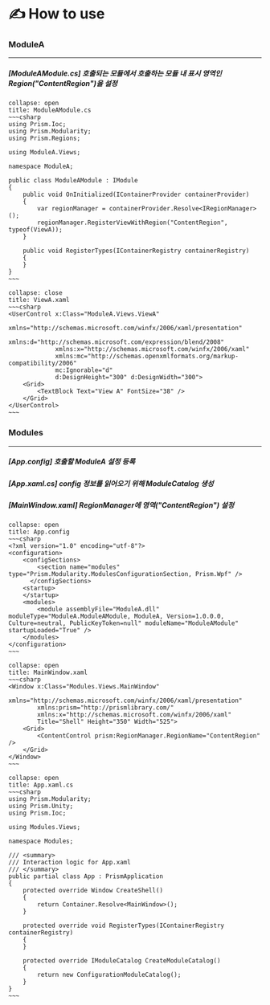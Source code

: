 # ✍️ How to use

### ModuleA
---
##### [ModuleAModule.cs] 호출되는 모듈에서 호출하는 모듈 내 표시 영역인 Region("ContentRegion")을 설정

```ad-note
collapse: open
title: ModuleAModule.cs
~~~csharp
using Prism.Ioc;
using Prism.Modularity;
using Prism.Regions;

using ModuleA.Views;

namespace ModuleA;

public class ModuleAModule : IModule
{
	public void OnInitialized(IContainerProvider containerProvider)
	{
		var regionManager = containerProvider.Resolve<IRegionManager>();
		regionManager.RegisterViewWithRegion("ContentRegion", typeof(ViewA));
	}

	public void RegisterTypes(IContainerRegistry containerRegistry)
	{
	}
}
~~~
```

```ad-note
collapse: close
title: ViewA.xaml
~~~csharp
<UserControl x:Class="ModuleA.Views.ViewA"
             xmlns="http://schemas.microsoft.com/winfx/2006/xaml/presentation"
             xmlns:d="http://schemas.microsoft.com/expression/blend/2008"
             xmlns:x="http://schemas.microsoft.com/winfx/2006/xaml"
             xmlns:mc="http://schemas.openxmlformats.org/markup-compatibility/2006"
             mc:Ignorable="d" 
             d:DesignHeight="300" d:DesignWidth="300">
    <Grid>
        <TextBlock Text="View A" FontSize="38" />
    </Grid>
</UserControl>
~~~
```

### Modules
---
##### [App.config] 호출할 ModuleA 설정 등록
##### [App.xaml.cs] config 정보를 읽어오기 위해 ModuleCatalog 생성
##### [MainWindow.xaml] RegionManager에 영역("ContentRegion") 설정

```ad-tip
collapse: open
title: App.config
~~~csharp
<?xml version="1.0" encoding="utf-8"?>
<configuration>
	<configSections>
	    <section name="modules" type="Prism.Modularity.ModulesConfigurationSection, Prism.Wpf" />
	  </configSections>
	<startup>
	</startup>
	<modules>
	    <module assemblyFile="ModuleA.dll" moduleType="ModuleA.ModuleAModule, ModuleA, Version=1.0.0.0, Culture=neutral, PublicKeyToken=null" moduleName="ModuleAModule" startupLoaded="True" />
	</modules>
</configuration>
~~~
```

```ad-note
collapse: open
title: MainWindow.xaml
~~~csharp
<Window x:Class="Modules.Views.MainWindow"
        xmlns="http://schemas.microsoft.com/winfx/2006/xaml/presentation"
        xmlns:prism="http://prismlibrary.com/"
        xmlns:x="http://schemas.microsoft.com/winfx/2006/xaml"
        Title="Shell" Height="350" Width="525">
    <Grid>
        <ContentControl prism:RegionManager.RegionName="ContentRegion" />
    </Grid>
</Window>
~~~
```

```ad-note
collapse: open
title: App.xaml.cs
~~~csharp
using Prism.Modularity;
using Prism.Unity;
using Prism.Ioc;

using Modules.Views;

namespace Modules;

/// <summary>
/// Interaction logic for App.xaml
/// </summary>
public partial class App : PrismApplication
{
	protected override Window CreateShell()
	{
		return Container.Resolve<MainWindow>();
	}

	protected override void RegisterTypes(IContainerRegistry containerRegistry)
	{
	}

	protected override IModuleCatalog CreateModuleCatalog()
	{
		return new ConfigurationModuleCatalog();
	}
}
~~~
```
